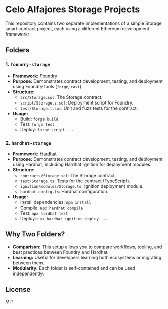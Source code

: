 # Celo Alfajores Storage Projects

This repository contains two separate implementations of a simple Storage smart contract project, each using a different Ethereum development framework:

## Folders

### 1. `foundry-storage`
- **Framework:** [Foundry](https://book.getfoundry.sh/)
- **Purpose:** Demonstrates contract development, testing, and deployment using Foundry tools (`forge`, `cast`).
- **Structure:**
  - `src/Storage.sol`: The Storage contract.
  - `script/Storage.s.sol`: Deployment script for Foundry.
  - `test/Storage.t.sol`: Unit and fuzz tests for the contract.
- **Usage:**
  - Build: `forge build`
  - Test: `forge test`
  - Deploy: `forge script ...`

### 2. `hardhat-storage`
- **Framework:** [Hardhat](https://hardhat.org/)
- **Purpose:** Demonstrates contract development, testing, and deployment using Hardhat, including Hardhat Ignition for deployment modules.
- **Structure:**
  - `contracts/Storage.sol`: The Storage contract.
  - `test/Storage.ts`: Tests for the contract (TypeScript).
  - `ignition/modules/Storage.ts`: Ignition deployment module.
  - `hardhat.config.ts`: Hardhat configuration.
- **Usage:**
  - Install dependencies: `npm install`
  - Compile: `npx hardhat compile`
  - Test: `npx hardhat test`
  - Deploy: `npx hardhat ignition deploy ...`

## Why Two Folders?
- **Comparison:** This setup allows you to compare workflows, tooling, and best practices between Foundry and Hardhat.
- **Learning:** Useful for developers learning both ecosystems or migrating between them.
- **Modularity:** Each folder is self-contained and can be used independently.

## License

MIT
